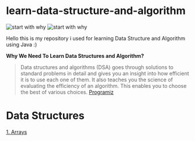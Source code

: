 # learn-data-structure-and-algorithm
![start with why](https://img.shields.io/badge/Language-Java-brightgreen)
![start with why](https://img.shields.io/badge/IDE-Intellij-brightgreen)

Hello this is my repository i used for learning Data Structure and Algorithm using Java :)

**Why We Need To Learn Data Structures and Algorithm?**
> Data structures and algorithms (DSA) goes through solutions to standard problems in detail and gives you an insight into how efficient it is to use each one of them. It also teaches you the science of evaluating the efficiency of an algorithm. This enables you to choose the best of various choices.
> [Programiz](https://www.programiz.com/dsa/why-algorithms)

# Data Structures
[1. Arrays](https://github.com/komangss/learn-data-structure-and-algorithm/blob/master/src/arrays/README.md)
